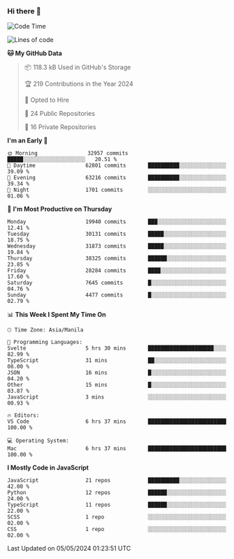 ### Hi there 👋

<!--START_SECTION:waka-->
![Code Time](http://img.shields.io/badge/Code%20Time-712%20hrs%2023%20mins-blue)

![Lines of code](https://img.shields.io/badge/From%20Hello%20World%20I%27ve%20Written-64.1%20million%20lines%20of%20code-blue)

**🐱 My GitHub Data** 

> 📦 118.3 kB Used in GitHub's Storage 
 > 
> 🏆 219 Contributions in the Year 2024
 > 
> 💼 Opted to Hire
 > 
> 📜 24 Public Repositories 
 > 
> 🔑 16 Private Repositories 
 > 
**I'm an Early 🐤** 

```text
🌞 Morning                32957 commits       █████░░░░░░░░░░░░░░░░░░░░   20.51 % 
🌆 Daytime                62801 commits       ██████████░░░░░░░░░░░░░░░   39.09 % 
🌃 Evening                63216 commits       ██████████░░░░░░░░░░░░░░░   39.34 % 
🌙 Night                  1701 commits        ░░░░░░░░░░░░░░░░░░░░░░░░░   01.06 % 
```
📅 **I'm Most Productive on Thursday** 

```text
Monday                   19940 commits       ███░░░░░░░░░░░░░░░░░░░░░░   12.41 % 
Tuesday                  30131 commits       █████░░░░░░░░░░░░░░░░░░░░   18.75 % 
Wednesday                31873 commits       █████░░░░░░░░░░░░░░░░░░░░   19.84 % 
Thursday                 38325 commits       ██████░░░░░░░░░░░░░░░░░░░   23.85 % 
Friday                   28284 commits       ████░░░░░░░░░░░░░░░░░░░░░   17.60 % 
Saturday                 7645 commits        █░░░░░░░░░░░░░░░░░░░░░░░░   04.76 % 
Sunday                   4477 commits        █░░░░░░░░░░░░░░░░░░░░░░░░   02.79 % 
```


📊 **This Week I Spent My Time On** 

```text
🕑︎ Time Zone: Asia/Manila

💬 Programming Languages: 
Svelte                   5 hrs 30 mins       █████████████████████░░░░   82.99 % 
TypeScript               31 mins             ██░░░░░░░░░░░░░░░░░░░░░░░   08.00 % 
JSON                     16 mins             █░░░░░░░░░░░░░░░░░░░░░░░░   04.20 % 
Other                    15 mins             █░░░░░░░░░░░░░░░░░░░░░░░░   03.87 % 
JavaScript               3 mins              ░░░░░░░░░░░░░░░░░░░░░░░░░   00.93 % 

🔥 Editors: 
VS Code                  6 hrs 37 mins       █████████████████████████   100.00 % 

💻 Operating System: 
Mac                      6 hrs 37 mins       █████████████████████████   100.00 % 
```

**I Mostly Code in JavaScript** 

```text
JavaScript               21 repos            ██████████░░░░░░░░░░░░░░░   42.00 % 
Python                   12 repos            ██████░░░░░░░░░░░░░░░░░░░   24.00 % 
TypeScript               11 repos            ██████░░░░░░░░░░░░░░░░░░░   22.00 % 
SCSS                     1 repo              ░░░░░░░░░░░░░░░░░░░░░░░░░   02.00 % 
CSS                      1 repo              ░░░░░░░░░░░░░░░░░░░░░░░░░   02.00 % 
```




 Last Updated on 05/05/2024 01:23:51 UTC
<!--END_SECTION:waka-->
